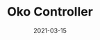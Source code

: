 ---
title: "Oko Controller"
date: "2021-03-15"
draft: false

component: "environmental-controller"

manufacturer: "Okolab"
model: "AB-123"

envcontrols: ["CO2", "Temperature", "Humidity"]
---